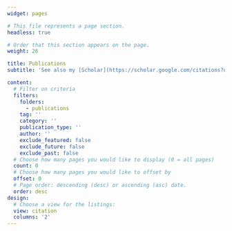 ```yaml
---
widget: pages

# This file represents a page section.
headless: true

# Order that this section appears on the page.
weight: 26

title: Publications
subtitle: 'See also my [Scholar](https://scholar.google.com/citations?user=UKlBTuwAAAAJ) profile'

content:
  # Filter on criteria
  filters:
    folders:
      - publications
    tag: ''
    category: ''
    publication_type: ''
    author: ''
    exclude_featured: false
    exclude_future: false
    exclude_past: false
  # Choose how many pages you would like to display (0 = all pages)
  count: 0
  # Choose how many pages you would like to offset by
  offset: 0
  # Page order: descending (desc) or ascending (asc) date.
  order: desc
design:
  # Choose a view for the listings:
  view: citation
  columns: '2'
---
```

